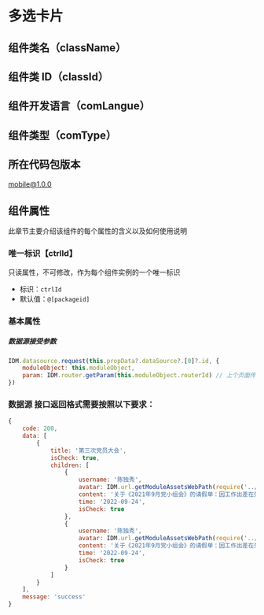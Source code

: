 # 多选卡片

## 组件类名（className）

## 组件类 ID（classId）

## 组件开发语言（comLangue）

## 组件类型（comType）

## 所在代码包版本

mobile@1.0.0

## 组件属性

此章节主要介绍该组件的每个属性的含义以及如何使用说明

### 唯一标识【ctrlId】

只读属性，不可修改，作为每个组件实例的一个唯一标识

-   标识：`ctrlId`
-   默认值：`@[packageid]`

### 基本属性

##### 数据源接受参数

```js
IDM.datasource.request(this.propData?.dataSource?.[0]?.id, {
    moduleObject: this.moduleObject,
    param: IDM.router.getParam(this.moduleObject.routerId) // 上个页面传过来的参数
})
```

### 数据源 接口返回格式需要按照以下要求：

```js
{
    code: 200,
    data: [
        {
            title: '第三次党员大会',
            isCheck: true,
            children: [
                {
                    username: '陈独秀',
                    avatar: IDM.url.getModuleAssetsWebPath(require('../assets/default_avatar.png'), _this.moduleObject),
                    content: '关于《2021年9月党小组会》的请假单：因工作出差在外，无法参加活动，望批准。',
                    time: '2022-09-24',
                    isCheck: true
                },
                {
                    username: '陈独秀',
                    avatar: IDM.url.getModuleAssetsWebPath(require('../assets/default_avatar.png'), _this.moduleObject),
                    content: '关于《2021年9月党小组会》的请假单：因工作出差在外，无法参加活动，望批准。',
                    time: '2022-09-24',
                    isCheck: true
                }
            ]
        }
    ],
    message: 'success'
}
```
